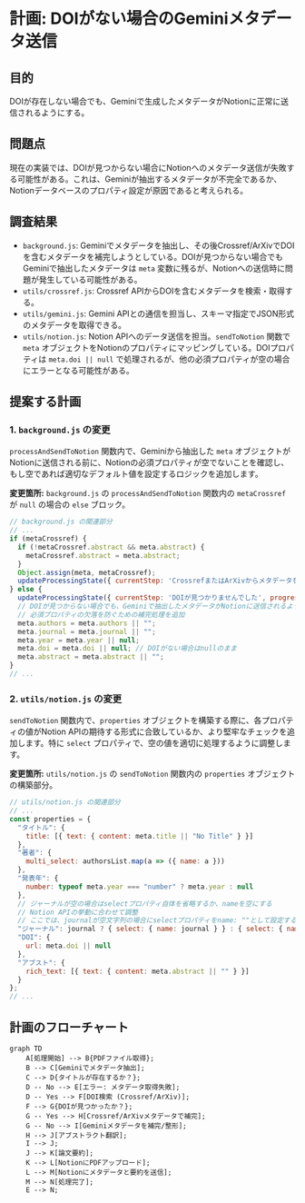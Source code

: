 # 計画: DOIがない場合のGeminiメタデータ送信

## 目的
DOIが存在しない場合でも、Geminiで生成したメタデータがNotionに正常に送信されるようにする。

## 問題点
現在の実装では、DOIが見つからない場合にNotionへのメタデータ送信が失敗する可能性がある。これは、Geminiが抽出するメタデータが不完全であるか、Notionデータベースのプロパティ設定が原因であると考えられる。

## 調査結果
- `background.js`: Geminiでメタデータを抽出し、その後Crossref/ArXivでDOIを含むメタデータを補完しようとしている。DOIが見つからない場合でもGeminiで抽出したメタデータは `meta` 変数に残るが、Notionへの送信時に問題が発生している可能性がある。
- `utils/crossref.js`: Crossref APIからDOIを含むメタデータを検索・取得する。
- `utils/gemini.js`: Gemini APIとの通信を担当し、スキーマ指定でJSON形式のメタデータを取得できる。
- `utils/notion.js`: Notion APIへのデータ送信を担当。`sendToNotion` 関数で `meta` オブジェクトをNotionのプロパティにマッピングしている。DOIプロパティは `meta.doi || null` で処理されるが、他の必須プロパティが空の場合にエラーとなる可能性がある。

## 提案する計画

### 1. `background.js` の変更
`processAndSendToNotion` 関数内で、Geminiから抽出した `meta` オブジェクトがNotionに送信される前に、Notionの必須プロパティが空でないことを確認し、もし空であれば適切なデフォルト値を設定するロジックを追加します。

**変更箇所:** `background.js` の `processAndSendToNotion` 関数内の `metaCrossref` が `null` の場合の `else` ブロック。

```javascript
// background.js の関連部分
// ...
if (metaCrossref) {
  if (!metaCrossref.abstract && meta.abstract) {
    metaCrossref.abstract = meta.abstract;
  }
  Object.assign(meta, metaCrossref);
  updateProcessingState({ currentStep: 'CrossrefまたはArXivからメタデータを取得し補完しました', progress: 40 });
} else {
  updateProcessingState({ currentStep: 'DOIが見つかりませんでした', progress: 40 });
  // DOIが見つからない場合でも、Geminiで抽出したメタデータがNotionに送信されるように、
  // 必須プロパティの欠落を防ぐための補完処理を追加
  meta.authors = meta.authors || "";
  meta.journal = meta.journal || "";
  meta.year = meta.year || null;
  meta.doi = meta.doi || null; // DOIがない場合はnullのまま
  meta.abstract = meta.abstract || "";
}
// ...
```

### 2. `utils/notion.js` の変更
`sendToNotion` 関数内で、`properties` オブジェクトを構築する際に、各プロパティの値がNotion APIの期待する形式に合致しているか、より堅牢なチェックを追加します。特に `select` プロパティで、空の値を適切に処理するように調整します。

**変更箇所:** `utils/notion.js` の `sendToNotion` 関数内の `properties` オブジェクトの構築部分。

```javascript
// utils/notion.js の関連部分
// ...
const properties = {
  "タイトル": {
    title: [{ text: { content: meta.title || "No Title" } }]
  },
  "著者": {
    multi_select: authorsList.map(a => ({ name: a }))
  },
  "発表年": {
    number: typeof meta.year === "number" ? meta.year : null
  },
  // ジャーナルが空の場合はselectプロパティ自体を省略するか、nameを空にする
  // Notion APIの挙動に合わせて調整
  // ここでは、journalが空文字列の場合にselectプロパティをname: ""として設定する
  "ジャーナル": journal ? { select: { name: journal } } : { select: { name: "" } },
  "DOI": {
    url: meta.doi || null
  },
  "アブスト": {
    rich_text: [{ text: { content: meta.abstract || "" } }]
  }
};
// ...
```

## 計画のフローチャート

```mermaid
graph TD
    A[処理開始] --> B{PDFファイル取得};
    B --> C[Geminiでメタデータ抽出];
    C --> D{タイトルが存在するか？};
    D -- No --> E[エラー: メタデータ取得失敗];
    D -- Yes --> F[DOI検索 (Crossref/ArXiv)];
    F --> G{DOIが見つかったか？};
    G -- Yes --> H[Crossref/ArXivメタデータで補完];
    G -- No --> I[Geminiメタデータを補完/整形];
    H --> J[アブストラクト翻訳];
    I --> J;
    J --> K[論文要約];
    K --> L[NotionにPDFアップロード];
    L --> M[Notionにメタデータと要約を送信];
    M --> N[処理完了];
    E --> N;